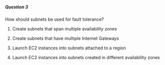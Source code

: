 ##### Question 3

How should subnets be used for fault tolerance?

1. Create subnets that span multiple availability zones

2. Create subnets that have multiple Internet Gateways

3. Launch EC2 instances into subnets attached to a region

4. Launch EC2 instances into subnets created in different availability zones

